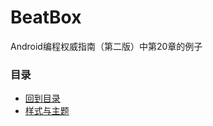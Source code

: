 # BeatBox
Android编程权威指南（第二版）中第20章的例子

### 目录
* [回到目录](https://github.com/uv-lab/BeatBox)
* [样式与主题](https://github.com/uv-lab/BeatBox/tree/ch20)
